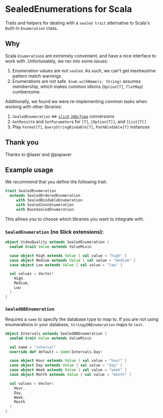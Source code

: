 SealedEnumerations for Scala
============================

Traits and helpers for dealing with a `sealed trait` alternative to Scala's built-in `Enumeration` class.

Why
---

Scala `Enumeration`s are extremely convenient, and have a nice interface to work with. Unfortunately, we ran into some issues:

1. Enumeration values are not `sealed`. As such, we can't get inexhaustive pattern match warnings.
1. Enumerations are not safe. `Enum.withName(s: String)` assumes membership, which makes common idioms (`Option[T]`, `flatMap`) cumbersome.

Additionally, we found we were re-implementing common tasks when working with other libraries:

1. `SealedEnumeration` <=> [`slick`](https://github.com/slick/slick) [`JdbcType`](https://github.com/slick/slick/blob/master/slick/src/main/scala/slick/jdbc/JdbcType.scala) conversions
1. `GetResult`s and `SetParameter`s for `[T]`, `[Option[T]]`, and `[List[T]]`
1. Play `Format[T]`, `QueryStringBindable[T]`, `PathBindable[T]` instances

Thank you
---------

Thanks to @laser and @papaver

Example usage
-------------

We recommend that you define the following trait:

```scala
trait SealedEnumeration
  extends SealedOrderedEnumeration
     with SealedBindableEnumeration
     with SealedJsonEnumeration
     with BaseSealedEnumeration
```

This allows you to choose which libraries you want to integrate with.

### `SealedEnumeration` (no Slick extensions):

```scala
object VideoQuality extends SealedEnumeration {
  sealed trait Value extends ValueMixin

  case object High extends Value { val value = "high" }
  case object Medium extends Value { val value = "medium" }
  case object Low extends Value { val value = "low" }

  val values = Vector(
    High,
    Medium,
    Low
  )
}
```

### `SealedDBEnumeration`

Requires a `name` to specify the database type to map to. If you are not using enumerations in your database, `StringyDBEnumeration` maps to `text`.

```scala
object Intervals extends SealedDBEnumeration {
  sealed trait Value extends ValueMixin

  val name = "interval"
  override def default = Some(Intervals.Day)

  case object Hour extends Value { val value = "hour" }
  case object Day extends Value { val value = "day" }
  case object Week extends Value { val value = "week" }
  case object Month extends Value { val value = "month" }

  val values = Vector(
    Hour,
    Day,
    Week,
    Month
  )
}
```
